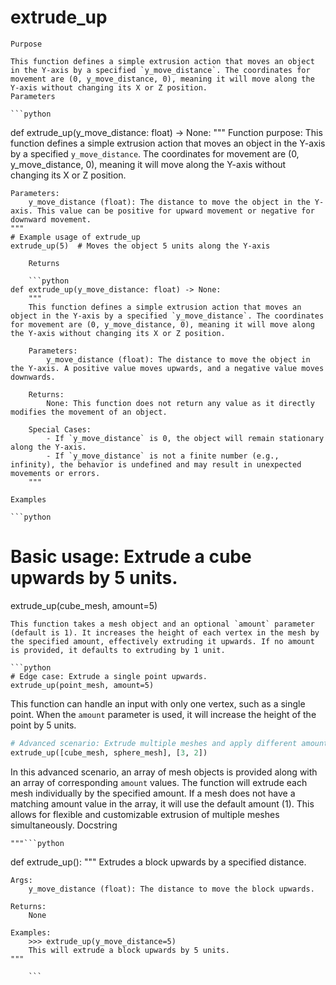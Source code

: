 # extrude_up

    Purpose

    This function defines a simple extrusion action that moves an object in the Y-axis by a specified `y_move_distance`. The coordinates for movement are (0, y_move_distance, 0), meaning it will move along the Y-axis without changing its X or Z position.
    Parameters

    ```python
def extrude_up(y_move_distance: float) -> None:
    """
    Function purpose: This function defines a simple extrusion action that moves an object in the Y-axis by a specified `y_move_distance`. The coordinates for movement are (0, y_move_distance, 0), meaning it will move along the Y-axis without changing its X or Z position.

    Parameters:
        y_move_distance (float): The distance to move the object in the Y-axis. This value can be positive for upward movement or negative for downward movement.
    """
    # Example usage of extrude_up
    extrude_up(5)  # Moves the object 5 units along the Y-axis
```
    Returns

    ```python
def extrude_up(y_move_distance: float) -> None:
    """
    This function defines a simple extrusion action that moves an object in the Y-axis by a specified `y_move_distance`. The coordinates for movement are (0, y_move_distance, 0), meaning it will move along the Y-axis without changing its X or Z position.

    Parameters:
        y_move_distance (float): The distance to move the object in the Y-axis. A positive value moves upwards, and a negative value moves downwards.

    Returns:
        None: This function does not return any value as it directly modifies the movement of an object.

    Special Cases:
        - If `y_move_distance` is 0, the object will remain stationary along the Y-axis.
        - If `y_move_distance` is not a finite number (e.g., infinity), the behavior is undefined and may result in unexpected movements or errors.
    """
```
    Examples

    ```python
# Basic usage: Extrude a cube upwards by 5 units.
extrude_up(cube_mesh, amount=5)
```
This function takes a mesh object and an optional `amount` parameter (default is 1). It increases the height of each vertex in the mesh by the specified amount, effectively extruding it upwards. If no amount is provided, it defaults to extruding by 1 unit.

```python
# Edge case: Extrude a single point upwards.
extrude_up(point_mesh, amount=5)
```
This function can handle an input with only one vertex, such as a single point. When the `amount` parameter is used, it will increase the height of the point by 5 units.

```python
# Advanced scenario: Extrude multiple meshes and apply different amounts.
extrude_up([cube_mesh, sphere_mesh], [3, 2])
```
In this advanced scenario, an array of mesh objects is provided along with an array of corresponding `amount` values. The function will extrude each mesh individually by the specified amount. If a mesh does not have a matching amount value in the array, it will use the default amount (1). This allows for flexible and customizable extrusion of multiple meshes simultaneously.
    Docstring

    """```python
def extrude_up():
    """
    Extrudes a block upwards by a specified distance.

    Args:
        y_move_distance (float): The distance to move the block upwards.

    Returns:
        None

    Examples:
        >>> extrude_up(y_move_distance=5)
        This will extrude a block upwards by 5 units.
    """
```"""
    ```